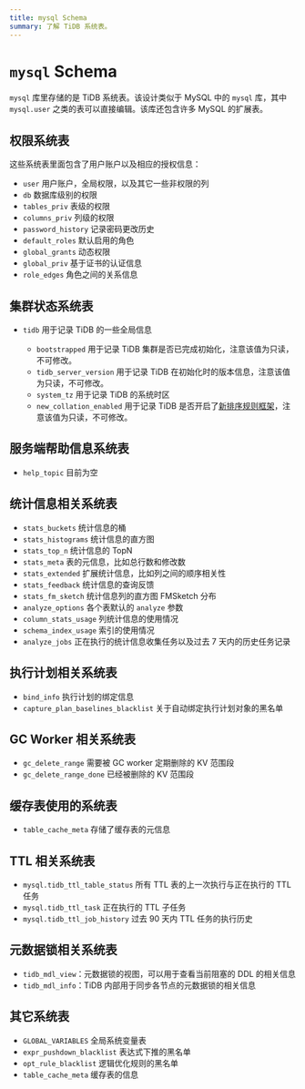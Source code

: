 ```yaml
---
title: mysql Schema
summary: 了解 TiDB 系统表。
---
```


# `mysql` Schema

`mysql` 库里存储的是 TiDB 系统表。该设计类似于 MySQL 中的 `mysql` 库，其中 `mysql.user` 之类的表可以直接编辑。该库还包含许多 MySQL 的扩展表。

## 权限系统表

这些系统表里面包含了用户账户以及相应的授权信息：

* `user` 用户账户，全局权限，以及其它一些非权限的列
* `db` 数据库级别的权限
* `tables_priv` 表级的权限
* `columns_priv` 列级的权限
* `password_history` 记录密码更改历史
* `default_roles` 默认启用的角色
* `global_grants` 动态权限
* `global_priv` 基于证书的认证信息
* `role_edges` 角色之间的关系信息

## 集群状态系统表

* `tidb` 用于记录 TiDB 的一些全局信息

    * `bootstrapped` 用于记录 TiDB 集群是否已完成初始化，注意该值为只读，不可修改。
    * `tidb_server_version` 用于记录 TiDB 在初始化时的版本信息，注意该值为只读，不可修改。
    * `system_tz` 用于记录 TiDB 的系统时区
    * `new_collation_enabled` 用于记录 TiDB 是否开启了[新排序规则框架](/character-set-and-collation.md#新框架下的排序规则支持)，注意该值为只读，不可修改。

## 服务端帮助信息系统表

* `help_topic` 目前为空

## 统计信息相关系统表

* `stats_buckets` 统计信息的桶
* `stats_histograms` 统计信息的直方图
* `stats_top_n` 统计信息的 TopN
* `stats_meta` 表的元信息，比如总行数和修改数
* `stats_extended` 扩展统计信息，比如列之间的顺序相关性
* `stats_feedback` 统计信息的查询反馈
* `stats_fm_sketch` 统计信息列的直方图 FMSketch 分布
* `analyze_options` 各个表默认的 `analyze` 参数
* `column_stats_usage` 列统计信息的使用情况
* `schema_index_usage` 索引的使用情况
* `analyze_jobs` 正在执行的统计信息收集任务以及过去 7 天内的历史任务记录

## 执行计划相关系统表

* `bind_info` 执行计划的绑定信息
* `capture_plan_baselines_blacklist` 关于自动绑定执行计划对象的黑名单

## GC Worker 相关系统表

* `gc_delete_range` 需要被 GC worker 定期删除的 KV 范围段
* `gc_delete_range_done` 已经被删除的 KV 范围段

## 缓存表使用的系统表

* `table_cache_meta` 存储了缓存表的元信息

## TTL 相关系统表

* `mysql.tidb_ttl_table_status` 所有 TTL 表的上一次执行与正在执行的 TTL 任务
* `mysql.tidb_ttl_task` 正在执行的 TTL 子任务
* `mysql.tidb_ttl_job_history` 过去 90 天内 TTL 任务的执行历史

## 元数据锁相关系统表

* `tidb_mdl_view`：元数据锁的视图，可以用于查看当前阻塞的 DDL 的相关信息
* `tidb_mdl_info`：TiDB 内部用于同步各节点的元数据锁的相关信息

## 其它系统表

* `GLOBAL_VARIABLES` 全局系统变量表
* `expr_pushdown_blacklist` 表达式下推的黑名单
* `opt_rule_blacklist` 逻辑优化规则的黑名单
* `table_cache_meta` 缓存表的信息
